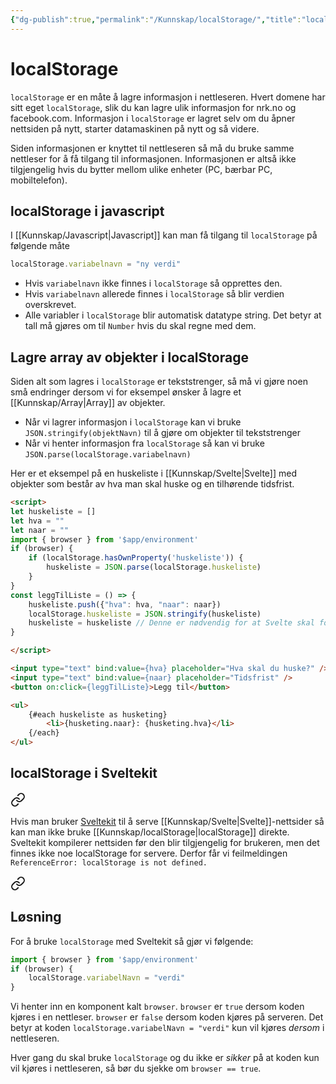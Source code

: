 ```yaml
---
{"dg-publish":true,"permalink":"/Kunnskap/localStorage/","title":"localStorage","tags":["javascript","it","it1"]}
---
```


# localStorage
`localStorage` er en måte å lagre informasjon i nettleseren. Hvert domene har sitt eget `localStorage`, slik du kan lagre ulik informasjon for nrk.no og facebook.com. Informasjon i `localStorage` er lagret selv om du åpner nettsiden på nytt, starter datamaskinen på nytt og så videre. 

Siden informasjonen er knyttet til nettleseren så må du bruke samme nettleser for å få tilgang til informasjonen. Informasjonen er altså ikke tilgjengelig hvis du bytter mellom ulike enheter (PC, bærbar PC, mobiltelefon).

## localStorage i javascript
I [[Kunnskap/Javascript\|Javascript]] kan man få tilgang til `localStorage` på følgende måte

```js
localStorage.variabelnavn = "ny verdi"
```

- Hvis `variabelnavn` ikke finnes i `localStorage` så opprettes den.
- Hvis `variabelnavn` allerede finnes i `localStorage` så blir verdien overskrevet.
- Alle variabler i `localStorage` blir automatisk datatype string. Det betyr at tall må gjøres om til `Number` hvis du skal regne med dem.

## Lagre array av objekter i localStorage
Siden alt som lagres i `localStorage` er tekststrenger, så må vi gjøre noen små endringer dersom vi for eksempel ønsker å lagre et [[Kunnskap/Array\|Array]] av objekter. 
- Når vi lagrer informasjon i `localStorage` kan vi bruke `JSON.stringify(objektNavn)` til å gjøre om objekter til tekststrenger
- Når vi henter informasjon fra `localStorage` så kan vi bruke `JSON.parse(localStorage.variabelnavn)`

Her er et eksempel på en huskeliste i [[Kunnskap/Svelte\|Svelte]] med objekter som består av hva man skal huske og en tilhørende tidsfrist.

```html
<script>
let huskeliste = []
let hva = ""
let naar = ""
import { browser } from '$app/environment'
if (browser) {
    if (localStorage.hasOwnProperty('huskeliste')) {
        huskeliste = JSON.parse(localStorage.huskeliste)
    }
}
const leggTilListe = () => {
    huskeliste.push({"hva": hva, "naar": naar})
    localStorage.huskeliste = JSON.stringify(huskeliste)
    huskeliste = huskeliste // Denne er nødvendig for at Svelte skal forstå at "huskeliste" er oppdatert.
}

</script>

<input type="text" bind:value={hva} placeholder="Hva skal du huske?" />
<input type="text" bind:value={naar} placeholder="Tidsfrist" />
<button on:click={leggTilListe}>Legg til</button>

<ul>
    {#each huskeliste as husketing}
        <li>{husketing.naar}: {husketing.hva}</li>
    {/each}
</ul>
```

## localStorage i Sveltekit

<div class="transclusion internal-embed is-loaded"><a class="markdown-embed-link" href="/kunnskap/localstorage-i-sveltekit/#9deef1" aria-label="Open link"><svg xmlns="http://www.w3.org/2000/svg" width="24" height="24" viewBox="0 0 24 24" fill="none" stroke="currentColor" stroke-width="2" stroke-linecap="round" stroke-linejoin="round" class="svg-icon lucide-link"><path d="M10 13a5 5 0 0 0 7.54.54l3-3a5 5 0 0 0-7.07-7.07l-1.72 1.71"></path><path d="M14 11a5 5 0 0 0-7.54-.54l-3 3a5 5 0 0 0 7.07 7.07l1.71-1.71"></path></svg></a><div class="markdown-embed">



Hvis man bruker [Sveltekit](https://kit.svelte.dev/) til å serve [[Kunnskap/Svelte\|Svelte]]-nettsider så kan man ikke bruke [[Kunnskap/localStorage\|localStorage]] direkte. Sveltekit kompilerer nettsiden før den blir tilgjengelig for brukeren, men det finnes ikke noe localStorage for servere. Derfor får vi feilmeldingen `ReferenceError: localStorage is not defined.` 

</div></div>



<div class="transclusion internal-embed is-loaded"><a class="markdown-embed-link" href="/kunnskap/localstorage-i-sveltekit/#losning" aria-label="Open link"><svg xmlns="http://www.w3.org/2000/svg" width="24" height="24" viewBox="0 0 24 24" fill="none" stroke="currentColor" stroke-width="2" stroke-linecap="round" stroke-linejoin="round" class="svg-icon lucide-link"><path d="M10 13a5 5 0 0 0 7.54.54l3-3a5 5 0 0 0-7.07-7.07l-1.72 1.71"></path><path d="M14 11a5 5 0 0 0-7.54-.54l-3 3a5 5 0 0 0 7.07 7.07l1.71-1.71"></path></svg></a><div class="markdown-embed">



## Løsning
For å bruke `localStorage` med Sveltekit så gjør vi følgende:
```js
import { browser } from '$app/environment'
if (browser) {
	localStorage.variabelNavn = "verdi"
}
```

Vi henter inn en komponent kalt `browser`. `browser` er `true` dersom koden kjøres i en nettleser. `browser` er `false` dersom koden kjøres på serveren. Det betyr at koden `localStorage.variabelNavn = "verdi"` kun vil kjøres *dersom* i nettleseren.

Hver gang du skal bruke `localStorage` og du ikke er *sikker* på at koden kun vil kjøres i nettleseren, så bør du sjekke om `browser == true`.


</div></div>

